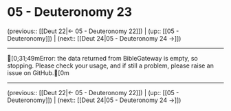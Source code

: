 # 05 - Deuteronomy 23

(previous:: [[Deut 22|← 05 - Deuteronomy 22]]) | (up:: [[05 - Deuteronomy]]) | (next:: [[Deut 24|05 - Deuteronomy 24 →]])

***
[0;31;49mError: the data returned from BibleGateway is empty, so stopping. Please check your usage, and if still a problem, please raise an issue on GitHub.[0m

***

(previous:: [[Deut 22|← 05 - Deuteronomy 22]]) | (up:: [[05 - Deuteronomy]]) | (next:: [[Deut 24|05 - Deuteronomy 24 →]])
